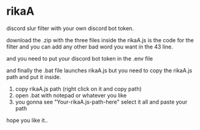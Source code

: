# rikaA
discord slur filter with your own discord bot token.

download the .zip with the three files inside
the rikaA.js is the code for the filter and you can add any other bad word you want in the 43 line.

and you need to put your discord bot token in the .env file

and finally the .bat file launches rikaA.js but you need to copy the rikaA.js path and put it inside.

1. copy rikaA.js path (right click on it and copy path)
2. open .bat with notepad or whatever you like 
3. you gonna see "Your-rikaA.js-path-here" select it all and paste your path

hope you like it..
